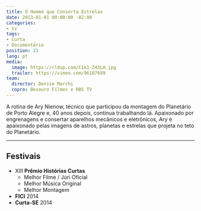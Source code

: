 ```yaml
---
title: O Homem que Conserta Estrelas
date: 2013-01-01 00:00:00 -02:00
categories:
- tv
tags:
- Curta
- Documentário
position: 21
lang: pt
media:
  image: https://cldup.com/C1k1-Z43LH.jpg
  trailer: https://vimeo.com/96107699
team:
  director: Denise Marchi
  copro: Besouro Filmes e RBS TV
---
```


A rotina de Ary Nienow, técnico que participou da montagem do Planetário de Porto Alegre e, 40 anos depois, continua trabalhando lá. Apaixonado por engrenagens e consertar aparelhos mecânicos e eletrônicos, Ary é apaixonado pelas imagens de astros, planetas e estrelas que projeta no teto do Planetário.

---

## Festivais

* XIII **Prêmio Histórias Curtas**
  * Melhor Filme / Júri Oficial
  * Melhor Música Original
  * Melhor Montagem
* **FICI** 2014
* **Curta-SE** 2014
